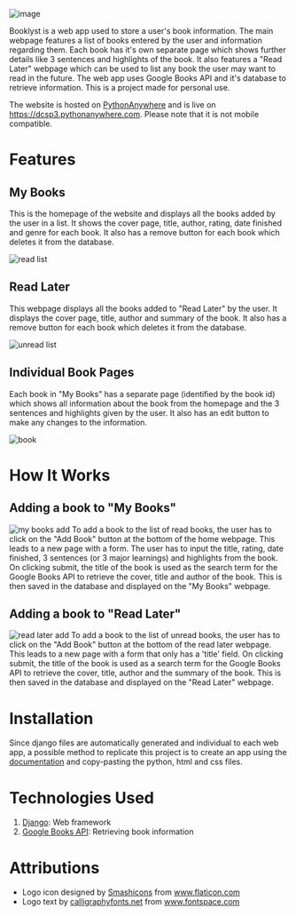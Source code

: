 ![image](https://user-images.githubusercontent.com/88645471/214642823-7a2af6d7-03c0-4326-ab07-77d784b76e54.png)

Booklyst is a web app used to store a user's book information. The main webpage features a list of books entered by the user and information regarding them. Each book has it's own separate page which shows further details like 3 sentences and highlights of the book. It also features a "Read Later" webpage which can be used to list any book the user may want to read in the future. The web app uses Google Books API and it's database to retrieve information. This is a project made for personal use.

The website is hosted on [PythonAnywhere](https://www.pythonanywhere.com) and is live on https://dcsp3.pythonanywhere.com. Please note that it is not mobile compatible.

# Features

## My Books
This is the homepage of the website and displays all the books added by the user in a list. It shows the cover page, title, author, rating, date finished and genre for each book. It also has a remove button for each book which deletes it from the database.

![read list](https://user-images.githubusercontent.com/88645471/214643303-082be6c3-535d-4216-9af0-c0a408e1d0c4.png)

## Read Later 
This webpage displays all the books added to "Read Later" by the user. It displays the cover page, title, author and summary of the book. It also has a remove button for each book which deletes it from the database. 

![unread list](https://user-images.githubusercontent.com/88645471/214643465-09511f52-45bd-4761-8a29-422b5371484d.png)

## Individual Book Pages
Each book in "My Books" has a separate page (identified by the book id) which shows all information about the book from the homepage and the 3 sentences and highlights given by the user. It also has an edit button to make any changes to the information.

![book](https://user-images.githubusercontent.com/88645471/214643584-b39eb616-09af-40be-b49b-6e5a1bedc182.png)

# How It Works
## Adding a book to "My Books"
![my books add](https://user-images.githubusercontent.com/88645471/214643827-c7eb058e-f4ce-44a9-b70f-6daea49f57b2.png)
To add a book to the list of read books, the user has to click on the "Add Book" button at the bottom of the home webpage. This leads to a new page with a form. The user has to input the title, rating, date finished, 3 sentences (or 3 major learnings) and highlights from the book. On clicking submit, the title of the book is used as the search term for the Google Books API to retrieve the cover, title and author of the book. This is then saved in the database and displayed on the "My Books" webpage.

## Adding a book to "Read Later"
![read later add](https://user-images.githubusercontent.com/88645471/214643944-645d39fb-e436-4cf5-ad7e-7ec7e894be65.png)
To add a book to the list of unread books, the user has to click on the "Add Book" button at the bottom of the read later webpage. This leads to a new page with a form that only has a 'title' field. On clicking submit, the title of the book is used as a search term for the Google Books API to retrieve the cover, title, author and the summary of the book. This is then saved in the database and displayed on the "Read Later" webpage.
 

# Installation
Since django files are automatically generated and individual to each web app, a possible method to replicate this project is to create an app using the [documentation](https://docs.djangoproject.com/en/4.1/intro/tutorial01/) and copy-pasting the python, html and css files.

# Technologies Used
1. [Django](https://www.djangoproject.com/): Web framework
2. [Google Books API](https://developers.google.com/books/):  Retrieving book information


# Attributions
- Logo icon designed by [Smashicons](https://www.flaticon.com/authors/smashicons) from www.flaticon.com
- Logo text by [calligraphyfonts.net](https://www.fontspace.com/good-memories-font-f71165) from www.fontspace.com
